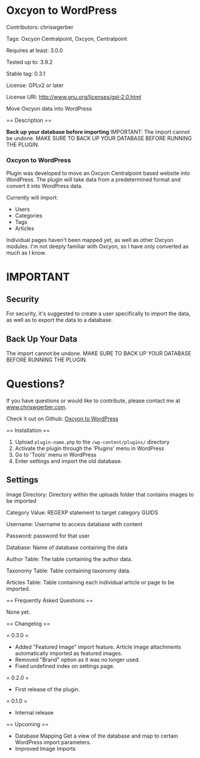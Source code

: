 # Oxcyon to WordPress #

Contributors:
chriswgerber

Tags:
Oxcyon Centralpoint, Oxcyon, Centralpoint

Requires at least:
3.0.0

Tested up to:
3.9.2

Stable tag:
0.3.1

License:
GPLv2 or later

License URI:
http://www.gnu.org/licenses/gpl-2.0.html

Move Oxcyon data into WordPress

== Description ==

**Back up your database before importing**
IMPORTANT: The import cannot be undone. MAKE SURE TO BACK UP YOUR DATABASE BEFORE RUNNING THE PLUGIN.

### Oxcyon to WordPress

Plugin was developed to move an Oxcyon Centralpoint based website into WordPress. The plugin will take data from a
predetermined format and convert it into WordPress data.

Currently will import:

* Users
* Categories
* Tags
* Articles

Individual pages haven't been mapped yet, as well as other Oxcyon modules. I'm not deeply familiar with Oxcyon,
so I have only converted as much as I know.

# IMPORTANT #

## Security ##
For security, it's suggested to create a user specifically to import the data, as well as to export the data to a
database.

## Back Up Your Data ##
The import cannot be undone. MAKE SURE TO BACK UP YOUR DATABASE BEFORE RUNNING THE PLUGIN.

# Questions? #
If you have questions or would like to contribute, please contact me at www.chriswgerber.com.

Check it out on Github: [Oxcyon to WordPress][github]

== Installation ==

1. Upload `plugin-name.php` to the `/wp-content/plugins/` directory
2. Activate the plugin through the 'Plugins' menu in WordPress
3. Go to 'Tools' menu in WordPress
4. Enter settings and import the old database.

## Settings ##

Image Directory: Directory within the uploads folder that contains images to be imported

Category Value: REGEXP statement to target category GUIDS

Username: Username to access database with content

Password: password for that user

Database: Name of database containing the data

Author Table: The table containing the author data.

Taxonomy Table: Table containing taxonomy data.

Articles Table:  Table containing each individual article or page to be imported.

== Frequently Asked Questions ==

None yet.

== Changelog ==

= 0.3.0 =
* Added "Featured Image" import feature. Article image attachments automatically imported as featured images.
* Removed "Brand" option as it was no longer used.
* Fixed undefined index on settings page.

= 0.2.0 =
* First release of the plugin.

= 0.1.0 =
* Internal release

== Upcoming ==

* Database Mapping
   Get a view of the database and map to certain WordPress import parameters.
* Improved Image Imports

[github]: https://github.com/ThatGerber/oxcyon-to-wordpress/archive/master.zip "Oxcyon to WordPress - GitHub"